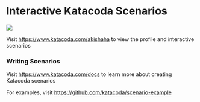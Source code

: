 # Interactive Katacoda Scenarios

[![](http://shields.katacoda.com/katacoda/akishaha/count.svg)](https://www.katacoda.com/akishaha "Get your profile on Katacoda.com")

Visit https://www.katacoda.com/akishaha to view the profile and interactive scenarios

### Writing Scenarios
Visit https://www.katacoda.com/docs to learn more about creating Katacoda scenarios

For examples, visit https://github.com/katacoda/scenario-example
